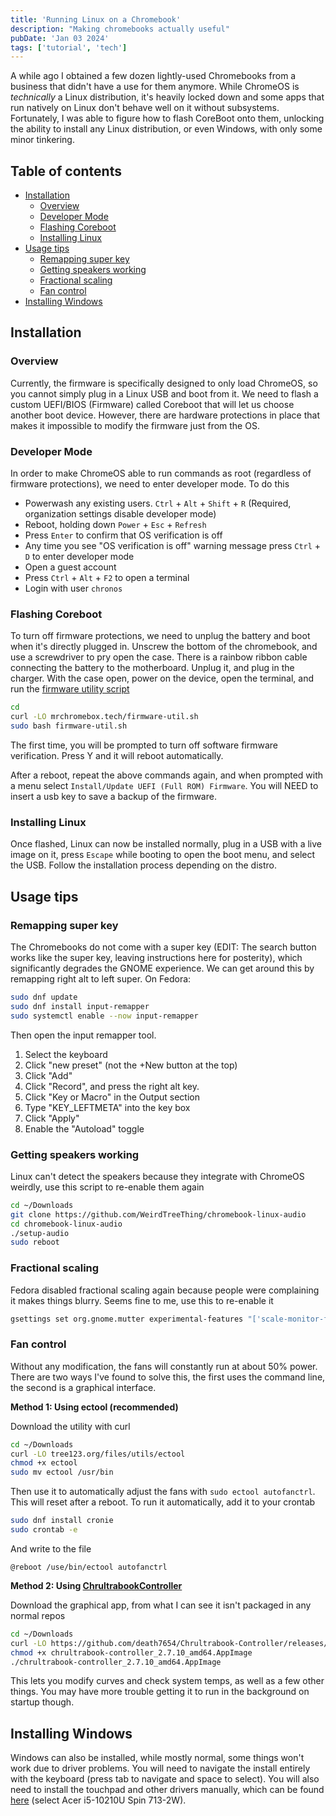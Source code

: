```yaml
---
title: 'Running Linux on a Chromebook'
description: "Making chromebooks actually useful"
pubDate: 'Jan 03 2024'
tags: ['tutorial', 'tech']
---
```


A while ago I obtained a few dozen lightly-used Chromebooks from a business that didn't have a use for them anymore. While ChromeOS is *technically* a Linux distribution, it's heavily locked down and some apps that run natively on Linux don't behave well on it without subsystems. Fortunately, I was able to figure how to flash CoreBoot onto them, unlocking the ability to install any Linux distribution, or even Windows, with only some minor tinkering.

## Table of contents
- [Installation](#installation)
  - [Overview](#overview)
  - [Developer Mode](#developer-mode)
  - [Flashing Coreboot](#flashing-coreboot)
  - [Installing Linux](#installing-linux)
- [Usage tips](#usage-tips)
  - [Remapping super key](#remapping-super-key)
  - [Getting speakers working](#getting-speakers-working)
  - [Fractional scaling](#fractional-scaling)
  - [Fan control](#fan-control)
- [Installing Windows](#installing-windows)

## Installation

### Overview

Currently, the firmware is specifically designed to only load ChromeOS, so you cannot simply plug in a Linux USB and boot from it. We need to flash a custom UEFI/BIOS (Firmware) called Coreboot that will let us choose another boot device. However, there are hardware protections in place that makes it impossible to modify the firmware just from the OS. 

### Developer Mode

In order to make ChromeOS able to run commands as root (regardless of firmware protections), we need to enter developer mode. To do this
- Powerwash any existing users. `Ctrl` + `Alt` + `Shift` + `R` (Required, organization settings disable developer mode)
- Reboot, holding down `Power` + `Esc` + `Refresh`
- Press `Enter` to confirm that OS verification is off
- Any time you see "OS verification is off" warning message press `Ctrl` + `D` to enter developer mode
- Open a guest account
- Press `Ctrl` + `Alt` + `F2` to open a terminal
- Login with user `chronos`

### Flashing Coreboot

To turn off firmware protections, we need to unplug the battery and boot when it's directly plugged in. Unscrew the bottom of the chromebook, and use a screwdriver to pry open the case. There is a rainbow ribbon cable connecting the battery to the motherboard. Unplug it, and plug in the charger. With the case open, power on the device, open the terminal, and run the [firmware utility script](https://mrchromebox.tech/#fwscript)

```bash
cd
curl -LO mrchromebox.tech/firmware-util.sh
sudo bash firmware-util.sh
```
The first time, you will be prompted to turn off software firmware verification. Press Y and it will reboot automatically.

After a reboot, repeat the above commands again, and when prompted with a menu select `Install/Update UEFI (Full ROM) Firmware`. You will NEED to insert a usb key to save a backup of the firmware. 

### Installing Linux

Once flashed, Linux can now be installed normally, plug in a USB with a live image on it, press `Escape` while booting to open the boot menu, and select the USB. Follow the installation process depending on the distro.

## Usage tips
### Remapping super key

The Chromebooks do not come with a super key (EDIT: The search button works like the super key, leaving instructions here for posterity), which significantly degrades the GNOME experience. We can get around this by remapping right alt to left super. On Fedora:

```bash
sudo dnf update
sudo dnf install input-remapper
sudo systemctl enable --now input-remapper
```

Then open the input remapper tool. 

1. Select the keyboard
2. Click "new preset" (not the +New button at the top)
3. Click "Add"
4. Click "Record", and press the right alt key. 
5. Click "Key or Macro" in the Output section
6. Type "KEY_LEFTMETA" into the key box
7. Click "Apply"
8. Enable the "Autoload" toggle

<!-- <img src="https://user-images.githubusercontent.com/84288806/280539862-654738d8-5384-4155-ac62-a835b366885e.png" width=600> -->

### Getting speakers working

Linux can't detect the speakers because they integrate with ChromeOS weirdly, use this script to re-enable them again

```bash
cd ~/Downloads
git clone https://github.com/WeirdTreeThing/chromebook-linux-audio
cd chromebook-linux-audio
./setup-audio
sudo reboot
```

### Fractional scaling

Fedora disabled fractional scaling again because people were complaining it makes things blurry. Seems fine to me, use this to re-enable it

```bash
gsettings set org.gnome.mutter experimental-features "['scale-monitor-framebuffer']"
```

### Fan control

Without any modification, the fans will constantly run at about 50% power. There are two ways I've found to solve this, the first uses the command line, the second is a graphical interface.

**Method 1: Using ectool (recommended)**

Download the utility with curl

```bash
cd ~/Downloads
curl -LO tree123.org/files/utils/ectool
chmod +x ectool
sudo mv ectool /usr/bin
```

Then use it to automatically adjust the fans with `sudo ectool autofanctrl`. This will reset after a reboot. To run it automatically, add it to your crontab

```bash
sudo dnf install cronie
sudo crontab -e
```

And write to the file

```
@reboot /use/bin/ectool autofanctrl
```

**Method 2: Using [ChrultrabookController](https://github.com/death7654/Chrultrabook-Controller)**

Download the graphical app, from what I can see it isn't packaged in any normal repos
```bash
cd ~/Downloads
curl -LO https://github.com/death7654/Chrultrabook-Controller/releases/download/2.7.10/chrultrabook-controller_2.7.10_amd64.AppImage
chmod +x chrultrabook-controller_2.7.10_amd64.AppImage
./chrultrabook-controller_2.7.10_amd64.AppImage
```
This lets you modify curves and check system temps, as well as a few other things. You may have more trouble getting it to run in the background on startup though.

## Installing Windows

Windows can also be installed, while mostly normal, some things won't work due to driver problems. You will need to navigate the install entirely with the keyboard (press tab to navigate and space to select). You will also need to install the touchpad and other drivers manually, which can be found [here](https://coolstar.org/chromebook/windows-install.html) (select Acer i5-10210U Spin 713-2W).
